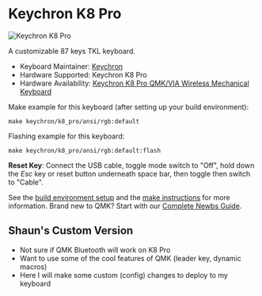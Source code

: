 # Keychron K8 Pro

![Keychron K8 Pro](https://cdn.shopify.com/s/files/1/0059/0630/1017/t/5/assets/keychronk8proqmkviawirelessmechanicalkeyboardformacwindowsosaprofilepbtkeycapspcbscrewinstabilizerwithhotswappablegaterongpromechanicalswitchcompatiblewithmxcherrypandakailhwithrgbbacklightaluminumframe-1645094681965.jpg)

A customizable 87 keys TKL keyboard.

* Keyboard Maintainer: [Keychron](https://github.com/keychron)
* Hardware Supported: Keychron K8 Pro
* Hardware Availability: [Keychron K8 Pro QMK/VIA Wireless Mechanical Keyboard](https://www.keychron.com/products/keychron-k8-pro-qmk-via-wireless-mechanical-keyboard)

Make example for this keyboard (after setting up your build environment):

    make keychron/k8_pro/ansi/rgb:default

Flashing example for this keyboard:

    make keychron/k8_pro/ansi/rgb:default:flash

**Reset Key**: Connect the USB cable, toggle mode switch to "Off", hold down the *Esc* key or reset button underneath space bar, then toggle then switch to "Cable".

See the [build environment setup](https://docs.qmk.fm/#/getting_started_build_tools) and the [make instructions](https://docs.qmk.fm/#/getting_started_make_guide) for more information. Brand new to QMK? Start with our [Complete Newbs Guide](https://docs.qmk.fm/#/newbs).


## Shaun's Custom Version
- Not sure if QMK Bluetooth will work on K8 Pro
- Want to use some of the cool features of QMK (leader key, dynamic macros)
- Here I will make some custom (config) changes to deploy to my keyboard
